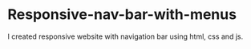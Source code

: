 # Responsive-nav-bar-with-menus
I created responsive website with navigation bar using html, css and js.

